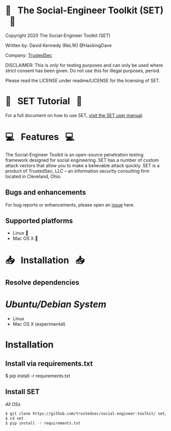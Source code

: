 # :briefcase: &nbsp;  The Social-Engineer Toolkit (SET) &nbsp;  :briefcase:

Copyright 2020 The Social-Engineer Toolkit (SET)

Written by: David Kennedy (ReL1K) @HackingDave

Company: [TrustedSec](https://www.trustedsec.com)

DISCLAIMER: This is *only* for testing purposes and can only be used where strict consent has been given. Do not use this for illegal purposes, period.

Please read the LICENSE under readme/LICENSE for the licensing of SET. 


# :book: &nbsp; SET Tutorial &nbsp; :book:

For a full document on how to use SET, [visit the SET user manual](https://github.com/trustedsec/social-engineer-toolkit/raw/master/readme/User_Manual.pdf).


# :computer: &nbsp; Features &nbsp; :computer:


The Social-Engineer Toolkit is an open-source penetration testing framework designed for social engineering. SET has a number of custom attack vectors that allow you to make a believable attack quickly. SET is a product of TrustedSec, LLC – an information security consulting firm located in Cleveland, Ohio.


## Bugs and enhancements

For bug reports or enhancements, please open an [issue](https://github.com/trustedsec/social-engineer-toolkit/issues) here.


## Supported platforms


* Linux :penguin:
* Mac OS X :apple:

# :inbox_tray: &nbsp; Installation &nbsp; :inbox_tray:
## Resolve dependencies
*Ubuntu/Debian System*
=======
* Linux
* Mac OS X (experimental)

# Installation

## Install via requirements.txt

$ pip install -r requirements.txt

## Install SET

*All OSs*

```bash
$ git clone https://github.com/trustedsec/social-engineer-toolkit/ set/
$ cd set
$ pip install -r requirements.txt
```
